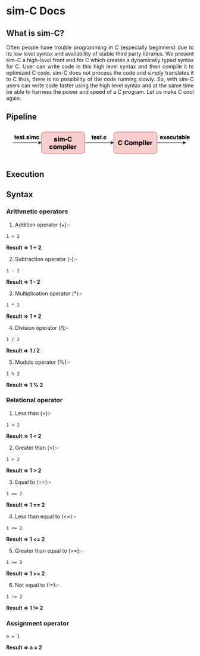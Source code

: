 # sim-C Docs

## What is sim-C?

<p align="justify">Often people have trouble programming in C (especially beginners) due to its low level syntax and availability of stable third party libraries. We present sim-C a high-level front end for C which creates a dynamically typed syntax for C. User can write code in this high level syntax and then compile it to optimized C code. sim-C does not process the code and simply translates it to C thus, there is no possibility of the code running slowly. So, with sim-C users can write code faster using the high level syntax and at the same time be able to harness the power and speed of a C program. Let us make C cool again.</p>

## Pipeline

<p align="center">
  <img src="./simc-pipeline.png">
</p>


## Execution



## Syntax

### Arithmetic operators

  1) Addition operator (+):-

  ```console
  1 + 2
  ```
  <b>Result => 1 + 2</b>

  2) Subtraction operator (-):-

  ```console
  1 - 2
  ```
  <b>Result => 1 - 2</b>

  3) Multiplication operator (*):-

  ```console
  1 * 2
  ```
  <b>Result => 1 * 2</b>

  4) Division operator (/):-

  ```console
  1 / 2
  ```
  <b>Result => 1 / 2</b>

  5) Modulo operator (%):-

  ```console
  1 % 2
  ```
  <b>Result => 1 % 2</b>

  ### Relational operator

  1) Less than (<):-

  ```console
  1 < 2
  ```
  <b>Result => 1 < 2</b>

  2) Greater than (>):-

  ```console
  1 > 2
  ```
  <b>Result => 1 > 2</b>

  3) Equal to (==):-
  ```console
  1 == 2
  ```
  <b>Result => 1 == 2</b>

  4) Less than equal to (<=):-
  ```console
  1 <= 2
  ```
  <b>Result => 1 <= 2</b>

  5) Greater than equal to (>=):-
  ```console
  1 >= 2
  ```
  <b>Result => 1 >= 2</b>

  6) Not equal to (!=):-
  ```console
  1 != 2
  ```
  <b>Result => 1 != 2</b>

  ### Assignment operator

  ```console
  a = 1
  ```
  <b>Result => a = 2</b>

  